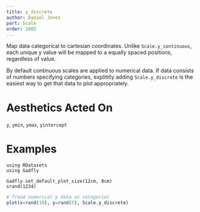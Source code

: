 ```yaml
---
title: y_discrete
author: Daniel Jones
part: Scale
order: 2002
...
```


Map data categorical to cartesian coordinates. Unlike `Scale.y_continuous`, each
unique y value will be mapped to a equally spaced positions, regardless of
value.

By default continuous scales are applied to numerical data. If data consists of
numbers specifying categories, explititly adding `Scale.y_discrete` is the
easiest way to get that data to plot appropriately.

# Aesthetics Acted On

`y`, `ymin`, `ymax`, `yintercept`

# Examples

```{.julia hide="true" results="none"}
using RDatasets
using Gadfly

Gadfly.set_default_plot_size(12cm, 8cm)
srand(1234)
```

```julia
# Tread numerical y data as categories
plot(x=rand(10), y=rand(5), Scale.y_discrete)
```


